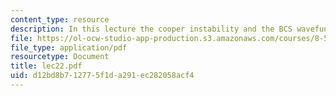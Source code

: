 ```yaml
---
content_type: resource
description: In this lecture the cooper instability and the BCS wavefunction are discussed.
file: https://ol-ocw-studio-app-production.s3.amazonaws.com/courses/8-511-theory-of-solids-i-fall-2004/d12bd8b712775f1da291ec282058acf4_lec22.pdf
file_type: application/pdf
resourcetype: Document
title: lec22.pdf
uid: d12bd8b7-1277-5f1d-a291-ec282058acf4
---
```


